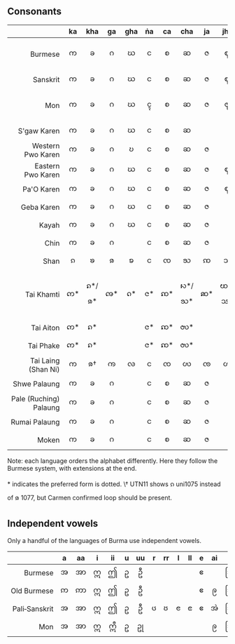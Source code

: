 ## Consonants

| | ka | kha | ga | gha | ṅa | ca | cha | ja | jha | ña | ṭa | ṭha | ḍa | ḍha | ṇa | ta | tha | da | dha | na | pa | pha | ba | bha | ma | ya | ra | la | wa | sa | ha | ḷa | a | ghwa | cha | bba | bbe | pwa |  fa |  ywa | va | tha | śa | ṣa | sha | xa | za | ? | ? | ahh | |
|------------------:|:---:|:---:|:---:|:---:|:---:|:---:|:---:|:---:|:---:|:---:|:---:|:---:|:---:|:---:|:--:|:---:|:--:|:---:|:---:|:---:|:---:|:---:|:---:|:---:|:---:|:---:|:---:|:---:|:---:|:---:|:---:|:---:|:---:|:---:|:---:|:---:|:---:|:---:|:---:|:---:|:---:|:---:|:---:|:---:|:---:|---:|:---:|:---:|:---:|:---:|:--|
| Burmese | က | ခ | ဂ | ဃ | င | စ | ဆ | ဇ | ဈ | ဉ/ည | ဋ | ဌ | ဍ | ဎ | ဏ | တ | ထ | ဒ | ဓ | န | ပ | ဖ | ဗ | ဘ | မ | ယ | ရ | လ | ဝ | သ | ဟ | ဠ | အ | | | | | | | | | | | | | | | | | | Burmese|
| Sanskrit | က | ခ | ဂ | ဃ | င | စ | ဆ | ဇ | ဈ | ဉ | ဋ | ဌ | ဍ | ဎ | ဏ | တ | ထ | ဒ | ဓ | န | ပ | ဖ | ဗ | ဘ | မ | ယ | ရ | လ | ဝ | သ | ဟ | ဠ | အ | | | | | | | | | | ၐ | ၑ | | | | | | | Sanskrit|
| Mon | က | ခ | ဂ | ဃ | ၚ | စ | ဆ | ဇ | ၛ | ဉ/ည | ဋ | ဌ | ဍ | ဎ | ဏ | တ | ထ | ဒ | ဓ | န | ပ | ဖ | ဗ | ဘ | မ | ယ | ရ | လ | ဝ | သ | ဟ | ဠ | အ | | | ၜ | ၝ | | | | | | | | | | | | | | Mon |
| S'gaw Karen | က | ခ | ဂ | ဃ | င | စ | ဆ | | | ည | | | | | | တ | ထ | ဒ | | န | ပ | ဖ | | ဘ | မ | ယ | ရ | လ | ဝ | | ဟ | | အ | | | | | | | | | | | | ၡ | | | | | ဧ | S'gaw Karen |		
| Western Pwo Karen | က | ခ | ဂ | ဎ | င | စ | ဆ | ဇ | | ည | | | | | | တ | ထ | ဒ | | န | ပ | ဖ | | ဘ | မ | ယ | ရ | လ | ဝ | သ | ဟ | | အ | | | | | ၦ | | | | ၥ | | | ၡ  | | | | | ဧ | Western Pwo Karen |
| Eastern Pwo Karen | က | ခ | ဂ | ဃ | င | စ | ဆ | ဇ | ဈ | ည | ဋ | ဌ | ဍ | ဎ | ၮ | တ | ထ | ဒ | ဓ | န | ပ | ဖ | ဗ | ဘ | မ | ယ | ရ | လ | ဝ | သ | ဟ | | အ | ၰ | | ၜ | | | | ၯ | | | | | | | | | | | Eastern Pwo Karen |
| Pa'O Karen | က | ခ | ဂ | ဃ | င | စ | ဆ | ဇ | ဈ | ည | ဋ | ဌ | ဍ | ဎ | ဏ | တ | ထ | ဒ | ဓ | န | ပ | ဖ | ဗ | ဘ | မ | ယ | ရ | လ | ဝ | သ | ဟ | ဠ | အ | | | | | | | | | | | | | | | | | | Pa'O Karen |
| Geba Karen | က | ခ | ဂ | ဃ | င | စ | ဆ | ဇ |  | ည |  |  |  |  |  | တ | ထ | ဒ | ဓ | န | ပ | ဖ | ဗ | ဘ | မ | ယ | ရ | လ | ဝ | သ | ဟ | | အ | | | | | | | | | | | | ၡ | | | | | ဧ | Geba Karen |
| Kayah | က | ခ | ဂ | ဃ | င | စ | ဆ | ဇ | | ည | | | | | | တ | ထ | ဒ | | န | ပ | ဖ | ဗ | ဘ | မ | ယ | ရ | လ | ဝ | သ | ဟ | | အ | | | | | | | | ဗာ့ | | | | | | | | | | Kayah |
| Chin | က | ခ | ဂ | | င | စ | ဆ | ဇ | | ည | | | | | | တ | ထ | ဒ | ဓ | န | ပ | ဖ | ဗ | ဘ | မ | ယ | ရ | လ | ဝ | | ဟ | | အ | | | | | | | | | | | | ၡ | | | | | ဧ | Chin |
| Shan | ၵ | ၶ | ၷ | ꧠ | င | ၸ | ꧡ | ꩡ | ꧢ | ၺ | ꩦ | ꩧ | ꩨ | ꩩ | ꧣ | တ | ထ | ၻ | ꩪ | ၼ | ပ | ၽ | ၿ | ꧤ | မ | ယ | ရ | လ | ဝ | သ | ႁ | ꩮ | ဢ | | | | | | ၾ | | | ႀ | | | | | ၹ | | | | Shan |
| Tai Khamti | က︀* | ၵ︀*/ၷ︀* | ꩠ︀* | ဂ︀* | င︀* | ꩡ︀* | ꩢ︀*/ꧡ︀* | ꩣ︀* | ꩤ︀*/ꧢ︀* | ꩥ︀*/ၺ︀* | ꩦ︀* | ꩧ︀ | ꩨ︀ | ꩩ︀ | ꧣ︀* | တ︀* | ထ︀* | ၻ | ꩪ︀ | ꩫ︀* | ပ︀* | ၸ︀* | ၿ | ၹ | မ︀* | ယ︀* | ꩺ︀*/ꩳ*/ရ︀* | လ︀* | ဝ︀* | ꩬ︀* | ꩭ︀* | ꩮ | ဢ︀* | | | | | | ꩯ︀* | | | (ႀ︀*) | | | | ꩱ︀ | ꩲ︀ | | | | Tai Khamti |
| Tai Aiton | က︀* | ၵ︀* | | | င︀* | ꩡ︀* | ꩬ︀* | | | ၺ︀* | | | | | | တ︀* | ထ︀* | | | ꩫ︀* | ပ︀* | ၸ︀* | | | မ︀* | ယ︀* | ꩺ︀* | လ︀* | ဝ︀* |  | ꩭ︀* | | ဢ︀* | | | | | | | | | | | | | | | | | | Tai Aiton |
| Tai Phake | က︀* | ၵ︀* | | | င︀* | ꩡ︀* | ꩬ︀* | | | ၺ︀* | | | | | | တ︀* | ထ︀* | | | ꩫ︀* | ပ︀* | ၸ︀* | | | မ︀* | ယ︀* | ꩺ︀* | လ︀* | ဝ︀* |  | ꩭ︀* | | ဢ︀* | | | | | | | | | | | | | | | | | | Tai Phake |
| Tai Laing (Shan Ni) | က | ၷ† | ꧩ | ꧪ | င | ၸ | ꩬ | ꧫ | ꧬ | ꧧ | ꩦ | ꩧ | ꧭ | ꧮ | ꧯ | တ | ထ | ꧻ | ꧼ | ꩫ | ပ | ꧤ | ꧽ | ꧾ | မ | ယ | ꩺ | လ | ဝ | ꧬ | ၯ | ꧺ | ဢ | | | | | | ꧨ | | | | ၐ | ၑ | | | | | | | Tai Laing (Shan Ni) |
| Shwe Palaung | က | ခ | ဂ | | င | စ | ဆ | ဇ | | ည | | | | | | တ | ထ | ဒ | | န | ပ | ဖ |  | ဘ | မ | ယ | ရ | လ | ဝ | သ | ဟ | | အ | | ꩾ |  | | | ႎှ | | ႎ | | | | ꩿ | | ဈ  | | | | Shwe Palaung |
| Pale (Ruching) Palaung | က | ခ | ဂ | | င | စ | ဆ | ဇ | | ည | | | | | | တ | ထ | ဒ | | န | ပ | ဖ |  | ဘ | မ | ယ | ရ | လ | ဝ |  | ဟ | | အ | | | | | | | | | | | | | | | စှ | ဝှ | | Pale (Ruching) Palaung |
| Rumai Palaung | က | ခ | ဂ | | င | စ | ဆ | ဇ | | ည | | | | | | တ | ထ | ဒ | | န | ပ | ဖ |  | ဘ | မ | ယ | ရ | လ | ဝ |  | ဟ | | အ | | | | | | ႎ | | | | | | | | | | | |  Rumai Palaung |
| Moken | က | ခ | ဂ | | င | စ | ဆ | ဇ | | ည | | | | | | တ | ထ | ဒ | | န | ပ | ဖ |  | ဘ | မ | ယ | ရ | လ | ဝ |  | ဟ | | အ | | | | | | | | | | | | | | | | | | Moken |

Note: each language orders the alphabet differently. Here they follow the Burmese system, with extensions at the end.

\* indicates the preferred form is dotted.
\† UTN11 shows ၵ uni1075 instead of ၷ 1077, but Carmen confirmed loop should be present.

## Independent vowels
Only a handful of the languages of Burma use independent vowels.

|               | a | aa | i | ii | u | uu | r | rr | l | ll | e | ai | o | au |               |
|--------------:|:-:|:--:|:-:|:--:|:-:|:--:|---|----|---|----|:-:|:--:|:-:|:--:|---------------|
|       Burmese | အ | အာ | ဣ |  ဤ | ဥ |  ဦ |   |    |   |    | ဧ |    | ဩ |  ဪ | Burmese       |
|   Old Burmese | ဢ | ဢာ | ဣ |  ဤ | ဥ |  ဦ |   |    |   |    | ဧ |  ဨ | ဩ |  ဪ | Old Burmese   |
| Pali‑Sanskrit | အ | အာ | ဣ |  ဤ | ဥ |  ဦ | ၒ | ၓ  | ၔ | ၕ  | ဧ |  အဲ | ဩ |  ဪ | Pali‑Sanskrit |
|           Mon | အ | အာ | ဣ | ဣဳ | ဥ |  ဥု |   |    |   |    |   |  ဨ | ဩ |  ဪ | Mon           |
